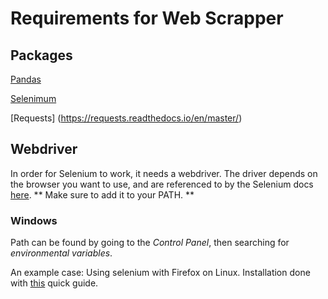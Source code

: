 # Requirements for Web Scrapper


## Packages
[Pandas](https://pandas.pydata.org/)

[Selenimum](https://selenium-python.readthedocs.io/)

[Requests] (https://requests.readthedocs.io/en/master/)


## Webdriver
In order for Selenium to work, it needs a webdriver. The driver depends on the browser you want to use, and are referenced to by the Selenium docs [here](https://selenium-python.readthedocs.io/installation.html#drivers). ** Make sure to add it to your PATH. **

### Windows
Path can be found by going to the *Control Panel*, then searching for *environmental variables*.

An example case: Using selenium with Firefox on Linux. Installation done with [this](https://askubuntu.com/questions/870530/how-to-install-geckodriver-in-ubuntu) quick guide.
